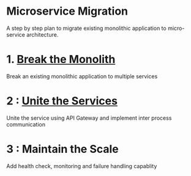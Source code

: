 # Microservice Migration

A step by step plan to migrate existing monolithic application to micro-service architecture.

# 1. [Break the Monolith](btm)
Break an existing monolithic application to multiple services

# 2 : [Unite the Services](uts)
Unite the service using API Gateway and implement inter process communication

# 3 : Maintain the Scale
Add health check, monitoring and failure handling capablity
